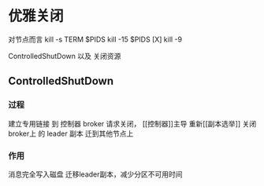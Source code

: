 # 优雅关闭
对节点而言
kill -s TERM $PIDS
kill -15 $PIDS
[X] kill -9


ControlledShutDown 以及 关闭资源 
## ControlledShutDown

### 过程
建立专用链接 到 控制器 broker 请求关闭，
[[控制器]]主导 重新[[副本选举]]
关闭broker上 的 leader 副本 迁到其他节点上

### 作用
消息完全写入磁盘
迁移leader副本，减少分区不可用时间 

